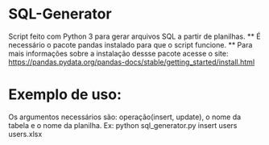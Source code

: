 # SQL-Generator
Script feito com Python 3 para gerar arquivos SQL a partir de planilhas.
** É necessário o pacote pandas instalado para que o script funcione. 
** Para mais informações sobre a instalação dessse pacote acesse o site: https://pandas.pydata.org/pandas-docs/stable/getting_started/install.html
# Exemplo de uso:
Os argumentos necessários são: operação(insert, update), o nome da tabela e o nome da planilha.
Ex: python sql_generator.py insert users users.xlsx

